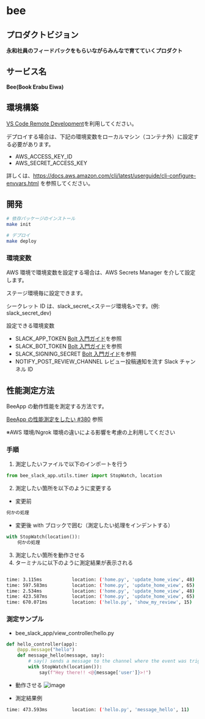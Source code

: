 # bee

## プロダクトビジョン

**永和社員のフィードバックをもらいながらみんなで育てていくプロダクト**

## サービス名

**Bee(Book Erabu Eiwa)**

## 環境構築

[VS Code Remote Development](https://code.visualstudio.com/docs/remote/remote-overview)を利用してください。

デプロイする場合は、下記の環境変数をローカルマシン（コンテナ外）に設定する必要があります。

- AWS_ACCESS_KEY_ID
- AWS_SECRET_ACCESS_KEY

詳しくは、https://docs.aws.amazon.com/cli/latest/userguide/cli-configure-envvars.html を参照してください。

## 開発

```bash
# 依存パッケージのインストール
make init

# デプロイ
make deploy
```

### 環境変数

AWS 環境で環境変数を設定する場合は、AWS Secrets Manager を介して設定します。

ステージ環境毎に設定できます。

シークレット ID は、slack_secret\_<ステージ環境名>です。(例: slack_secret_dev)

設定できる環境変数

- SLACK_APP_TOKEN [Bolt 入門ガイド](https://slack.dev/bolt-python/ja-jp/tutorial/getting-started-http)を参照
- SLACK_BOT_TOKEN [Bolt 入門ガイド](https://slack.dev/bolt-python/ja-jp/tutorial/getting-started-http)を参照
- SLACK_SIGNING_SECRET [Bolt 入門ガイド](https://slack.dev/bolt-python/ja-jp/tutorial/getting-started-http)を参照
- NOTIFY_POST_REVIEW_CHANNEL レビュー投稿通知を流す Slack チャンネル ID

## 性能測定方法

BeeApp の動作性能を測定する方法です。

[BeeApp の性能測定をしたい #380](https://github.com/esminc/boat-bee/issues/380) 参照

※AWS 環境/Ngrok 環境の違いによる影響を考慮の上利用してください

### 手順

1. 測定したいファイルで以下のインポートを行う

```py
from bee_slack_app.utils.timer import StopWatch, location
```

2. 測定したい箇所を以下のように変更する

- 変更前

```py
何かの処理
```

- 変更後
  with ブロックで囲む（測定したい処理をインデントする）

```py
with StopWatch(location()):
    何かの処理
```

3. 測定したい箇所を動作させる
4. ターミナルに以下のように測定結果が表示される

```sh

time: 3.115ms           location: ('home.py', 'update_home_view', 48)
time: 597.583ms         location: ('home.py', 'update_home_view', 65)
time: 2.534ms           location: ('home.py', 'update_home_view', 48)
time: 423.587ms         location: ('home.py', 'update_home_view', 65)
time: 670.071ms         location: ('hello.py', 'show_my_review', 15)
```

### 測定サンプル

- bee_slack_app/view_controller/hello.py

```py
def hello_controller(app):
    @app.message("hello")
    def message_hello(message, say):
        # say() sends a message to the channel where the event was triggered
        with StopWatch(location()):
            say(f"Hey there!! <@{message['user']}>!")
```

- 動作させる
  ![image](https://user-images.githubusercontent.com/44659116/176076510-4da98f46-27bf-409d-a194-78e35c15d1bb.png)

- 測定結果例

```sh
time: 473.593ms         location: ('hello.py', 'message_hello', 11)
```

